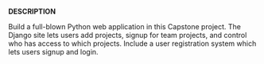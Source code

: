 **DESCRIPTION**<br />

Build a full-blown Python web application in this Capstone project. The Django site lets users add projects, signup for team projects, and control who has access to which projects. Include a user registration system which lets users signup and login.
